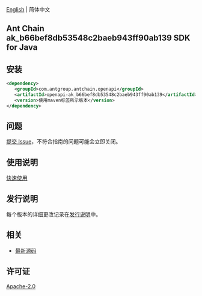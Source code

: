 [English](README.md) | 简体中文

## Ant Chain ak_b66bef8db53548c2baeb943ff90ab139 SDK for Java

## 安装

```xml
<dependency>
   <groupId>com.antgroup.antchain.openapi</groupId>
   <artifactId>openapi-ak_b66bef8db53548c2baeb943ff90ab139</artifactId>
   <version>使用maven标签所示版本</version>
</dependency>
```

## 问题

[提交 Issue](https://github.com/alipay/antchain-openapi-prod-sdk/issues/new)，不符合指南的问题可能会立即关闭。

## 使用说明

[快速使用](https://github.com/alipay/antchain-openapi-prod-sdk)

## 发行说明

每个版本的详细更改记录在[发行说明](./ChangeLog.txt)中。

## 相关

- [最新源码](https://github.com/alipay/antchain-openapi-prod-sdk/)

## 许可证

[Apache-2.0](http://www.apache.org/licenses/LICENSE-2.0)
